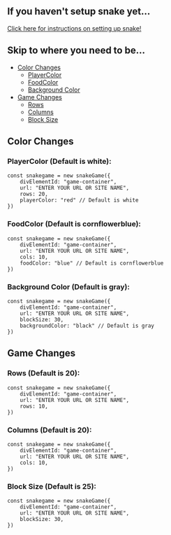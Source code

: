 ## If you haven't setup snake yet...
[Click here for instructions on setting up snake!](../../README.md)


## Skip to where you need to be...
- [Color Changes](#color-changes)
  - [PlayerColor](#playercolor)
  - [FoodColor](#foodcolor)
  - [Background Color](#background-color)
- [Game Changes](#game-changes)
  - [Rows](#rows)
  - [Columns](#columns)
  - [Block Size](#block-size)

## Color Changes

### PlayerColor (Default is white):
```
const snakegame = new snakeGame({
    divElementId: "game-container",
    url: "ENTER YOUR URL OR SITE NAME",
    rows: 20,
    playerColor: "red" // Default is white
})
```
### FoodColor (Default is cornflowerblue):
```
const snakegame = new snakeGame({
    divElementId: "game-container",
    url: "ENTER YOUR URL OR SITE NAME",
    cols: 10,
    foodColor: "blue" // Default is cornflowerblue
})
```
### Background Color (Default is gray):
```
const snakegame = new snakeGame({
    divElementId: "game-container",
    url: "ENTER YOUR URL OR SITE NAME",
    blockSize: 30,
    backgroundColor: "black" // Default is gray
})
```
## Game Changes

### Rows (Default is 20):
```
const snakegame = new snakeGame({
    divElementId: "game-container",
    url: "ENTER YOUR URL OR SITE NAME",
    rows: 10,
})
```
### Columns (Default is 20):
```
const snakegame = new snakeGame({
    divElementId: "game-container",
    url: "ENTER YOUR URL OR SITE NAME",
    cols: 10,
})
```
### Block Size (Default is 25):
```
const snakegame = new snakeGame({
    divElementId: "game-container",
    url: "ENTER YOUR URL OR SITE NAME",
    blockSize: 30,
})
```
